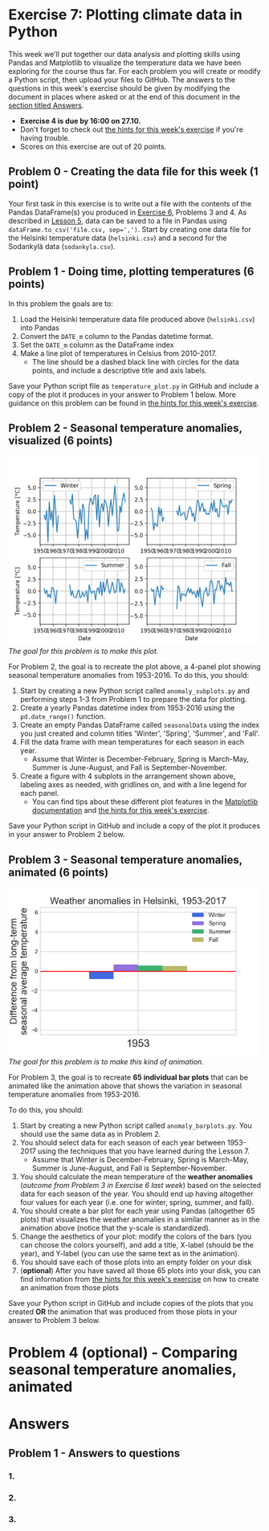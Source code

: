 # Exercise 7: Plotting climate data in Python

This week we'll put together our data analysis and plotting skills using Pandas and Matplotlib to visualize the temperature data we have been exploring for the course thus far.
For each problem you will create or modify a Python script, then upload your files to GitHub.
The answers to the questions in this week's exercise should be given by modifying the document in places where asked or at the end of this document in the [section titled Answers](#answers).

- **Exercise 4 is due by 16:00 on 27.10.**
- Don't forget to check out [the hints for this week's exercise](https://geo-python.github.io/2017/lessons/L7/exercise-7-hints.html) if you're having trouble.
- Scores on this exercise are out of 20 points.

## Problem 0 - Creating the data file for this week (1 point)

Your first task in this exercise is to write out a file with the contents of the Pandas DataFrame(s) you produced in [Exercise 6](https://github.com/Geo-Python-2017/Exercise-6), Problems 3 and 4.
As described in [Lesson 5](https://geo-python.github.io/2017/lessons/L5/pandas-basic-operations.html#writing-data), data can be saved to a file in Pandas using `dataFrame.to_csv('file.csv, sep=',')`.
Start by creating one data file for the Helsinki temperature data (`helsinki.csv`) and a second for the Sodankylä data (`sodankyla.csv`).

## Problem 1 - Doing time, plotting temperatures (6 points)

In this problem the goals are to:

1. Load the Helsinki temperature data file produced above (`helsinki.csv`) into Pandas
2. Convert the `DATE_m` column to the Pandas datetime format.
3. Set the `DATE_m` column as the DataFrame index
4. Make a line plot of temperatures in Celsius from 2010-2017.
    - The line should be a dashed black line with circles for the data points, and include a descriptive title and axis labels.

Save your Python script file as `temperature_plot.py` in GitHub and include a copy of the plot it produces in your answer to Problem 1 below.
More guidance on this problem can be found in [the hints for this week's exercise](https://geo-python.github.io/2017/lessons/L7/exercise-7-hints.html).

## Problem 2 - Seasonal temperature anomalies, visualized (6 points)

![img/Ex7-2.png](img/Ex7-2.png)<br/>
*The goal for this problem is to make this plot.*

For Problem 2, the goal is to recreate the plot above, a 4-panel plot showing seasonal temperature anomalies from 1953-2016.
To do this, you should:

1. Start by creating a new Python script called `anomaly_subplots.py` and performing steps 1-3 from Problem 1 to prepare the data for plotting.
2. Create a yearly Pandas datetime index from 1953-2016 using the `pd.date_range()` function.
3. Create an empty Pandas DataFrame called `seasonalData` using the index you just created and column titles 'Winter', 'Spring', 'Summer', and 'Fall'.
4. Fill the data frame with mean temperatures for each season in each year.
    - Assume that Winter is December-February, Spring is March-May, Summer is June-August, and Fall is September-November.
5. Create a figure with 4 subplots in the arrangement shown above, labeling axes as needed, with gridlines on, and with a line legend for each panel.
    - You can find tips about these different plot features in the [Matplotlib documentation](https://matplotlib.org/contents.html) and [the hints for this week's exercise](https://geo-python.github.io/2017/lessons/L7/exercise-7-hints.html).

Save your Python script in GitHub and include a copy of the plot it produces in your answer to Problem 2 below.

## Problem 3 - Seasonal temperature anomalies, animated (6 points)

![img/Ex7-2.png](img/Ex7-3.gif)<br/>
*The goal for this problem is to make this kind of animation.*

For Problem 3, the goal is to recreate **65 individual bar plots** that can be animated like the animation above that shows the variation in seasonal temperature anomalies
from 1953-2016.

To do this, you should:

1. Start by creating a new Python script called `anomaly_barplots.py`. You should use the same data as in Problem 2.
2. You should select data for each season of each year between 1953-2017 using the techniques that you have learned during the Lesson 7.
    - Assume that Winter is December-February, Spring is March-May, Summer is June-August, and Fall is September-November.
3. You should calculate the mean temperature of the **weather anomalies** (*outcome from Problem 3 in Exercise 6 last week*) based on the selected data for each season of the year. You should end up having altogether four values for each year (i.e. one for winter, spring, summer, and fall).
4. You should create a bar plot for each year using Pandas (altogether 65 plots) that visualizes the weather anomalies in a similar manner as in the animation above (notice that the y-scale is standardized).
5. Change the aesthetics of your plot: modify the colors of the bars (you can choose the colors yourself), and add a title, X-label (should be the year), and Y-label (you can use the same text as in the animation).
6. You should save each of those plots into an empty folder on your disk
7. (**optional**) After you have saved all those 65 plots into your disk, you can find information from [the hints for this week's exercise](https://geo-python.github.io/2017/lessons/L7/exercise-7-hints.html) on how to create an animation from those plots

Save your Python script in GitHub and include copies of the plots that you created **OR** the animation that was produced from those plots in your answer to Problem 3 below.

# Problem 4 (optional) - Comparing seasonal temperature anomalies, animated 

# Answers

## Problem 1 - Answers to questions

### 1. 

### 2.

### 3. 





